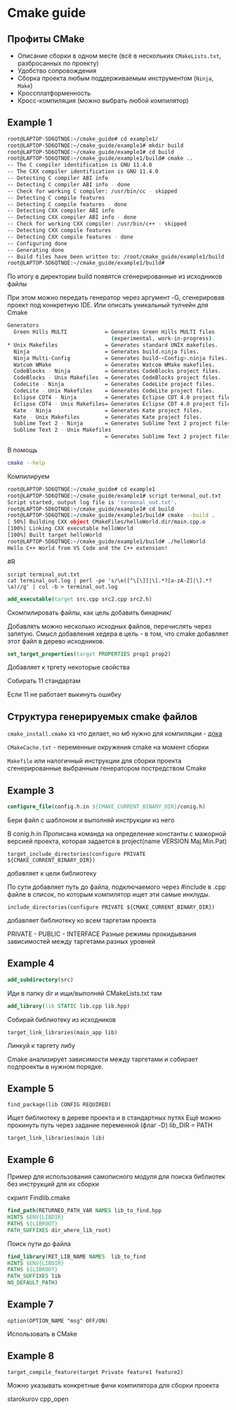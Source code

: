 # Cmake guide

## Профиты CMake

- Описание сборки в одном месте (всё в нескольких `CMakeLists.txt`, разбросанных по проекту)
- Удобство сопровождения
- Сборка проекта любым поддерживаемым инструментом (`Ninja`, `Make`)
- Кроссплатформенность
- Кросс-компиляция (можно выбрать любой компилятор)

## Example 1

```sh
root@LAPTOP-5D6QTNQE:~/cmake_guide# cd example1/
root@LAPTOP-5D6QTNQE:~/cmake_guide/example1# mkdir build
root@LAPTOP-5D6QTNQE:~/cmake_guide/example1# cd build 
root@LAPTOP-5D6QTNQE:~/cmake_guide/example1/build# cmake ..
-- The C compiler identification is GNU 11.4.0
-- The CXX compiler identification is GNU 11.4.0
-- Detecting C compiler ABI info
-- Detecting C compiler ABI info - done
-- Check for working C compiler: /usr/bin/cc - skipped
-- Detecting C compile features
-- Detecting C compile features - done
-- Detecting CXX compiler ABI info
-- Detecting CXX compiler ABI info - done
-- Check for working CXX compiler: /usr/bin/c++ - skipped
-- Detecting CXX compile features
-- Detecting CXX compile features - done
-- Configuring done
-- Generating done
-- Build files have been written to: /root/cmake_guide/example1/build
root@LAPTOP-5D6QTNQE:~/cmake_guide/example1/build# 
```

По итогу в директории build появятся сгенерированные из исходников файлы

При этом можно передать генератор через аргумент -G, сгенерировав проект под конкретную IDE. Или описать уникальный тулчейн для Cmake

```sh
Generators
  Green Hills MULTI            = Generates Green Hills MULTI files
                                 (experimental, work-in-progress).
* Unix Makefiles               = Generates standard UNIX makefiles.
  Ninja                        = Generates build.ninja files.
  Ninja Multi-Config           = Generates build-<Config>.ninja files.
  Watcom WMake                 = Generates Watcom WMake makefiles.
  CodeBlocks - Ninja           = Generates CodeBlocks project files.
  CodeBlocks - Unix Makefiles  = Generates CodeBlocks project files.
  CodeLite - Ninja             = Generates CodeLite project files.
  CodeLite - Unix Makefiles    = Generates CodeLite project files.
  Eclipse CDT4 - Ninja         = Generates Eclipse CDT 4.0 project files.
  Eclipse CDT4 - Unix Makefiles= Generates Eclipse CDT 4.0 project files.
  Kate - Ninja                 = Generates Kate project files.
  Kate - Unix Makefiles        = Generates Kate project files.
  Sublime Text 2 - Ninja       = Generates Sublime Text 2 project files.
  Sublime Text 2 - Unix Makefiles
                               = Generates Sublime Text 2 project files.
```

В помощь

```sh
cmake --help
```

Компилируем
```sh
root@LAPTOP-5D6QTNQE:~/cmake_guide# cd example1
root@LAPTOP-5D6QTNQE:~/cmake_guide/example1# script termonal_out.txt
Script started, output log file is 'termonal_out.txt'.
root@LAPTOP-5D6QTNQE:~/cmake_guide/example1# cd build
root@LAPTOP-5D6QTNQE:~/cmake_guide/example1/build# cmake --build .
[ 50%] Building CXX object CMakeFiles/helloWorld.dir/main.cpp.o
[100%] Linking CXX executable helloWorld
[100%] Built target helloWorld
root@LAPTOP-5D6QTNQE:~/cmake_guide/example1/build# ./helloWorld 
Hello C++ World from VS Code and the C++ extension!
```

#R 

```
script terminal_out.txt
cat terminal_out.log | perl -pe 's/\e([^\[\]]|\[.*?[a-zA-Z]|\].*?\a)//g' | col -b > terminal_out.log
```

```cmake
add_executable(target src.cpp src2.cpp src2.h)
```
Скомпилировать файлы, как цель добавить бинарник/

Добавлять можно несколько исходных файлов, перечислять через запятую. Смысл добавления хедера в цель - в том, что cmake добавляет этот файл в дерево исходников.

```cmake
set_target_properties(target PROPERTIES prop1 prop2)
```

Добавляет к тргету некоторые свойства

Собирать 11 стандартам

Если 11 не работает выкинуть ошибку

## Структура генерируемых cmake файлов

`cmake_install.cmake` хз что делает, но мб нужно для компиляции - [дока](https://cmake.org/cmake/help/v3.13/command/install.html#command:install)

`CMakeCache.txt` - переменные окружения cmake на момент сборки

`Makefile` или налогичный инструкции для сборки проекта сгенерированные выбранным генератором постредством Cmake


## Example 3

```cmake
configure_file(config.h.in ${CMAKE_CURRENT_BINARY_DIR}/conig.h)
```

Бери файл с шаблоном и выполняй инструкции из него

В conig.h.in Прописана команда на определение константы с мажорной версией проекта, которая задается в project(name VERSION Maj.Min.Pat)

```
target_include_directories(configure PRIVATE ${CMAKE_CURRENT_BINARY_DIR})
```
добавляет к цели библиотеку

По сути добавляет путь до файла, подключаемого через #include в .cpp файле в список, по которым компилятор ищет эти самые инклуды.

```
include_directories(configure PRIVATE ${CMAKE_CURRENT_BINARY_DIR})
```
добавляет библиотеку ко всем таргетам проекта

PRIVATE - PUBLIC - INTERFACE
Разные режимы прокидывания зависимостей между таргетами разных уровней

## Example 4

```cmake
add_subdirectory(src)
```
Иди в папку dir и ищи/выполняй CMakeLists.txt там

```cmake
add_library(lib STATIC lib.cpp lib.hpp)
```
Собирай библиотеку из исходников

```
target_link_libraries(main_app lib)
```

Линкуй к таргету либу

Cmake анализирует зависимости между таргетами и собирает подпроекты в нужном порядке.

## Example 5
```
find_package(lib CONFIG REQUIRED)
```
Ищет библиотеку в  дереве проекта и в стандартных путях
Ещё можно прокинуть путь через задание переменной (флаг -D) lib_DIR = PATH

```
target_link_libraries(main lib)
```

## Example 6
Пример для использования самописного модуля для поиска библиотек без инструкций для их сборки

скрипт Findlib.cmake

```cmake
find_path(RETURNED_PATH_VAR NAMES lib_to_find.hpp
HINTS $ENV{LIBDIR}
PATHS ${LIBROOT}
PATH_SUFFIXES dir_where_lib_root)
```
Поиск пути до файла

```cmake
find_library(RET_LIB_NAME NAMES  lib_to_find
HINTS $ENV{LIBDIR}
PATHS ${LIBROOT}
PATH_SUFFIXES lib
NO_DEFAULT_PATH)
```

## Example 7

```
option(OPTION_NAME "msg" OFF/ON)
```

Использовать в CMake

## Example 8

```
target_compile_feature(target Private feature1 feature2)
```
Можно указывать конкретные фичи компилятора для сборки проекта

starokurov cpp_open


